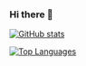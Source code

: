 ### Hi there 👋
[![GitHub stats](https://github-readme-stats-two-dusky-79.vercel.app/api?username=pkmiya&theme=vue-dark&show_icons=true&count_private=true)](https://github.com/pkmiya/github-readme-stats)

[![Top Languages](https://github-readme-stats.vercel.app/api/top-langs/?username=pkmiya&theme=vue-dark&show_icons=true&layout=compact)](https://github.com/pkmiya/github-readme-stats)

<!--
**pkmiya/pkmiya** is a ✨ _special_ ✨ repository because its `README.md` (this file) appears on your GitHub profile.

Here are some ideas to get you started:

- 🔭 I’m currently working on ...
- 🌱 I’m currently learning ...
- 👯 I’m looking to collaborate on ...
- 🤔 I’m looking for help with ...
- 💬 Ask me about ...
- 📫 How to reach me: ...
- 😄 Pronouns: ...
- ⚡ Fun fact: ...
-->
